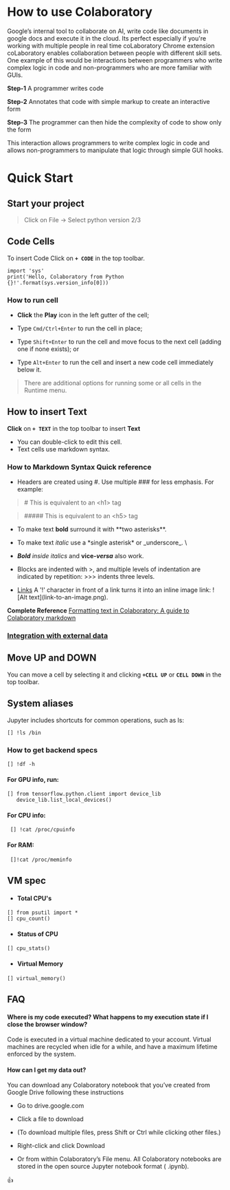 # How to use Colaboratory 

Google’s internal tool to collaborate on AI, write code like documents in google docs and execute it in the cloud. Its perfect especially if you're working with multiple people in real time
coLaboratory Chrome extension  
coLaboratory enables collaboration between people with different skill sets. One example of this would be interactions between programmers who write complex logic in code and non-programmers who are more familiar with GUIs. 

**Step-1** A programmer writes code 

**Step-2** Annotates that code with simple markup to create an interactive form 

**Step-3** The programmer can then hide the complexity of code to show only the form 

This interaction allows programmers to write complex logic in code and allows non-programmers to manipulate that logic through simple GUI hooks.

 
# Quick Start

## Start your project

> Click on File -> Select python version 2/3

## Code Cells

To insert Code Click on **`+ CODE`** in the top toolbar.

``` 
import 'sys'
print('Hello, Colaboratory from Python {}!'.format(sys.version_info[0])) 
```

### How to run cell

- **Click** the **Play** icon in the left gutter of the cell;

- Type `Cmd/Ctrl+Enter` to run the cell in place;

- Type `Shift+Enter` to run the cell and move focus to the next cell (adding one if none exists); or

- Type `Alt+Enter` to run the cell and insert a new code cell immediately below it.

> There are additional options for running some or all cells in the Runtime menu.
 
## How to insert Text 

**Click** on  **`+ TEXT`** in the top toolbar to insert **Text**

- You can double-click to edit this cell. 
- Text cells use markdown syntax. 
 
### How to Markdown Syntax Quick reference
  
- Headers are created using \#. Use multiple \#\#\# for less emphasis. For example:

> \# This is equivalent to an &lt;h1> tag
 
> \##### This is equivalent to an &lt;h5> tag
 
- To make text **bold** surround it with \*\*two asterisks\*\*. 
- To make text *italic* use a \*single asterisk\* or \_underscore\_. \
- _**Bold** inside italics_ and **vice-_versa_** also work.
 
- Blocks are indented with \>, and multiple levels of indentation are indicated by repetition: \>\>\> indents three levels.
- [Links](https://research.google.com/colaboratory) A '!' character in front of a link turns it into an inline image link: !\[Alt text]\(link-to-an-image.png).

**Complete Reference** [Formatting text in Colaboratory: A guide to Colaboratory markdown
](https://colab.research.google.com/notebook#fileId=/v2/external/notebooks/markdown_guide.ipynb&scrollTo=tPqPXAKKkzaM)
 
### [Integration with external data](https://github.com/PakistanAI/ComputeEasy/blob/master/CoLab/INTEGRATION)

## Move UP and DOWN
You can move a cell by selecting it and clicking **`+CELL UP`** or **`CELL DOWN`** in the top toolbar. 

## System aliases
Jupyter includes shortcuts for common operations, such as ls:
``` 
[] !ls /bin
``` 
 
### How to get backend specs
``` 
[] !df -h
``` 
#### For GPU info, run:
``` 
[] from tensorflow.python.client import device_lib
   device_lib.list_local_devices()
``` 
 
#### For CPU info: 
``` 
 [] !cat /proc/cpuinfo 
 ``` 

#### For RAM: 
``` 
 []!cat /proc/meminfo 
 ``` 
 
## VM spec
- #### Total CPU's

``` 
[] from psutil import *
[] cpu_count()
``` 

- #### Status of CPU
``` 
[] cpu_stats()
``` 
- #### Virtual Memory
``` 
[] virtual_memory()
``` 



## FAQ
#### Where is my code executed? What happens to my execution state if I close the browser window?
Code is executed in a virtual machine dedicated to your account. Virtual machines are recycled when idle for a while, and have a maximum lifetime enforced by the system.

#### How can I get my data out?
You can download any Colaboratory notebook that you’ve created from Google Drive following these instructions

- Go to drive.google.com
- Click a file to download
- (To download multiple files, press Shift or Ctrl while clicking other files.)
- Right-click and click Download
 
- Or from within Colaboratory’s File menu. All Colaboratory notebooks are stored in the open source Jupyter notebook format ( .ipynb).
 
 
:+1:
